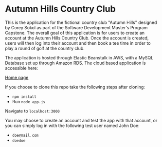 # Autumn Hills Country Club
This is the application for the fictional country club "Autumn Hills" designed by Corey Sokol as part of the Software Development Master's Program Capstone. The overall goal of this application is for users to create an account at the Autumn Hills Country Club. Once the account is created, users will then log into their account and then book a tee time in order to play a round of golf at the country club.

The application is hosted through Elastic Beanstalk in AWS, with a MySQL Database set up through Amazon RDS. The cloud based application is accessible here:

[Home page](http://autumnhills-env.eba-ze2zkbv6.us-east-1.elasticbeanstalk.com/)

If you choose to clone this repo take the following steps after cloning:

- `npm install`
- Run `node app.js`

Navigate to `localhost:3000`

You may choose to create an account and test the app with that account, or you can simply log in with the following test user named John Doe:
- `doe@mail.com`
- `doedoe`